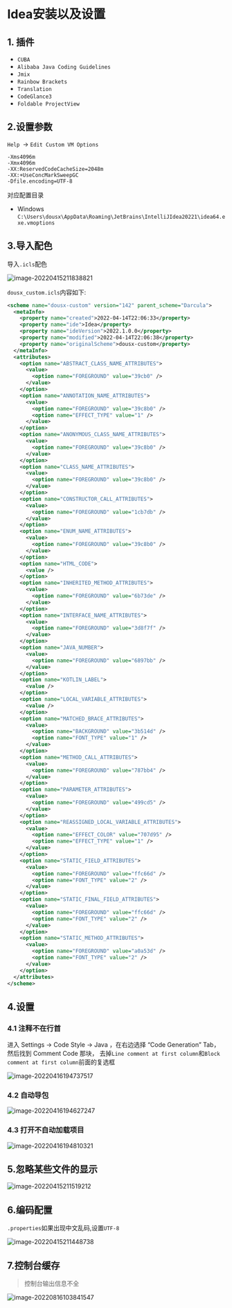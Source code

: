 # Idea安装以及设置

## 1. 插件

- `CUBA`                          
- `Alibaba Java Coding Guidelines` 
- `Jmix`                           
- `Rainbow Brackets`              
- `Translation`                    
-  `CodeGlance3`   
-  `Foldable ProjectView`

## 2.设置参数

`Help `-> `Edit Custom VM Options`

```properties
-Xms4096m
-Xmx4096m
-XX:ReservedCodeCacheSize=2048m
-XX:+UseConcMarkSweepGC
-Dfile.encoding=UTF-8
```
对应配置目录
- Windows `C:\Users\dousx\AppData\Roaming\JetBrains\IntelliJIdea20221\idea64.exe.vmoptions`
## 3.导入配色

导入`.icls`配色

![image-20220415211838821](https://cruder-figure-bed.oss-cn-beijing.aliyuncs.com/markdown/2022/04/15/09-18-39-114.png)

`dousx_custom.icls`内容如下:

```xml
<scheme name="dousx-custom" version="142" parent_scheme="Darcula">
  <metaInfo>
    <property name="created">2022-04-14T22:06:33</property>
    <property name="ide">Idea</property>
    <property name="ideVersion">2022.1.0.0</property>
    <property name="modified">2022-04-14T22:06:38</property>
    <property name="originalScheme">dousx-custom</property>
  </metaInfo>
  <attributes>
    <option name="ABSTRACT_CLASS_NAME_ATTRIBUTES">
      <value>
        <option name="FOREGROUND" value="39cb0" />
      </value>
    </option>
    <option name="ANNOTATION_NAME_ATTRIBUTES">
      <value>
        <option name="FOREGROUND" value="39c8b0" />
        <option name="EFFECT_TYPE" value="1" />
      </value>
    </option>
    <option name="ANONYMOUS_CLASS_NAME_ATTRIBUTES">
      <value>
        <option name="FOREGROUND" value="39c8b0" />
      </value>
    </option>
    <option name="CLASS_NAME_ATTRIBUTES">
      <value>
        <option name="FOREGROUND" value="39c8b0" />
      </value>
    </option>
    <option name="CONSTRUCTOR_CALL_ATTRIBUTES">
      <value>
        <option name="FOREGROUND" value="1cb7db" />
      </value>
    </option>
    <option name="ENUM_NAME_ATTRIBUTES">
      <value>
        <option name="FOREGROUND" value="39c8b0" />
      </value>
    </option>
    <option name="HTML_CODE">
      <value />
    </option>
    <option name="INHERITED_METHOD_ATTRIBUTES">
      <value>
        <option name="FOREGROUND" value="6b73de" />
      </value>
    </option>
    <option name="INTERFACE_NAME_ATTRIBUTES">
      <value>
        <option name="FOREGROUND" value="3d8f7f" />
      </value>
    </option>
    <option name="JAVA_NUMBER">
      <value>
        <option name="FOREGROUND" value="6897bb" />
      </value>
    </option>
    <option name="KOTLIN_LABEL">
      <value />
    </option>
    <option name="LOCAL_VARIABLE_ATTRIBUTES">
      <value />
    </option>
    <option name="MATCHED_BRACE_ATTRIBUTES">
      <value>
        <option name="BACKGROUND" value="3b514d" />
        <option name="FONT_TYPE" value="1" />
      </value>
    </option>
    <option name="METHOD_CALL_ATTRIBUTES">
      <value>
        <option name="FOREGROUND" value="787bb4" />
      </value>
    </option>
    <option name="PARAMETER_ATTRIBUTES">
      <value>
        <option name="FOREGROUND" value="499cd5" />
      </value>
    </option>
    <option name="REASSIGNED_LOCAL_VARIABLE_ATTRIBUTES">
      <value>
        <option name="EFFECT_COLOR" value="707d95" />
        <option name="EFFECT_TYPE" value="1" />
      </value>
    </option>
    <option name="STATIC_FIELD_ATTRIBUTES">
      <value>
        <option name="FOREGROUND" value="ffc66d" />
        <option name="FONT_TYPE" value="2" />
      </value>
    </option>
    <option name="STATIC_FINAL_FIELD_ATTRIBUTES">
      <value>
        <option name="FOREGROUND" value="ffc66d" />
        <option name="FONT_TYPE" value="2" />
      </value>
    </option>
    <option name="STATIC_METHOD_ATTRIBUTES">
      <value>
        <option name="FOREGROUND" value="a0a53d" />
        <option name="FONT_TYPE" value="2" />
      </value>
    </option>
  </attributes>
</scheme>
```

## 4.设置

### 4.1 注释不在行首

进入 Settings -> Code Style -> Java ，在右边选择 “Code Generation” Tab，然后找到 Comment Code 那块，
去掉`Line comment at first column`和`Block comment at first column`前面的复选框

![image-20220416194737517](https://cruder-figure-bed.oss-cn-beijing.aliyuncs.com/markdown/2022/04/16/07-47-37-832.png)

### 4.2 自动导包

  ![image-20220416194627247](https://cruder-figure-bed.oss-cn-beijing.aliyuncs.com/markdown/2022/04/16/07-46-27-476.png)

### 4.3 打开不自动加载项目

![image-20220416194810321](https://cruder-figure-bed.oss-cn-beijing.aliyuncs.com/markdown/2022/04/16/07-48-10-612.png)



## 5.忽略某些文件的显示

![image-20220415211519212](https://cruder-figure-bed.oss-cn-beijing.aliyuncs.com/markdown/2022/04/15/09-15-19-552.png)

## 6.编码配置

`.properties`如果出现中文乱码,设置`UTF-8`

![image-20220415211448738](https://cruder-figure-bed.oss-cn-beijing.aliyuncs.com/markdown/2022/04/15/09-14-49-045.png)

## 7.控制台缓存

>  控制台输出信息不全

![image-20220816103841547](https://cruder-figure-bed.oss-cn-beijing.aliyuncs.com/markdown/2022/08/16/10-38-44-855.png)
